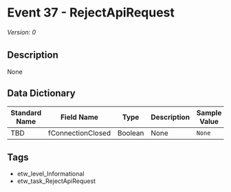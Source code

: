 # Event 37 - RejectApiRequest
###### Version: 0

## Description
None

## Data Dictionary
|Standard Name|Field Name|Type|Description|Sample Value|
|---|---|---|---|---|
|TBD|fConnectionClosed|Boolean|None|`None`|

## Tags
* etw_level_Informational
* etw_task_RejectApiRequest